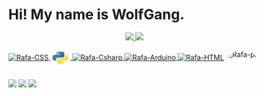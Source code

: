 <h1> Hi! My name is WolfGang. </h1>

<div align="center">
  <a href="https://github.com/WolfGang198">
  <img height="180em" src="https://github-readme-stats.vercel.app/api?username=WolfGang198&show_icons=true&theme=dracula&include_all_commits=true&count_private=true"/>
  <img height="180em" src="https://github-readme-stats.vercel.app/api/top-langs/?username=WolfGang198&layout=compact&langs_count=7&theme=dracula"/>
</div>
  <div style="display: inline_block"><br>
  <img align="center" alt="Rafa-CSS" height="30" width="40" src="https://user-images.githubusercontent.com/95577533/166748912-8ae5d14a-8178-4ab8-b08e-f02498d7f983.png">
  <img align="center" alt="Rafa-Python" height="30" width="40" src="https://raw.githubusercontent.com/devicons/devicon/master/icons/python/python-original.svg">
  <img align="center" alt="Rafa-Csharp" height="30" width="35" src="https://user-images.githubusercontent.com/95577533/166749232-356ce36f-8cf4-4c61-adc9-9790a97496fc.png">
  <img align="center" alt="Rafa-Arduino" height="20" width="35" src="https://github.com/WolfGang198/WolfGang198/assets/95577533/0f409312-3f63-49f1-b1d5-664e9f2076be">
    <img align="center" alt="Rafa-HTML" height="30" width="40" src="https://github.com/WolfGang198/WolfGang198/assets/95577533/7fd8e4a7-921d-470a-b914-57036ced80b8">
  <img align="right" alt="Rafa-pic" height="150" style="border-radius:50px;" src="https://user-images.githubusercontent.com/95577533/166749833-dcd093bf-6dff-479a-b618-5652b677e21a.gif">
</div>
  
  ##
  
  <div> 
  <a href="Https://Instagram.com/wolfthefurry13" target="_blank"><img src="https://img.shields.io/badge/-Instagram-%23E4405F?style=for-the-badge&logo=instagram&logoColor=white" target="_blank"></a>
  <a href = "mailto:spartanbr2000@gmail.com"><img src="https://img.shields.io/badge/-Gmail-%23333?style=for-the-badge&logo=gmail&logoColor=white" target="_blank"></a>
  <a href="https://www.linkedin.com/in/tiago-neves-ferreira-942891238" target="_blank"><img src="https://img.shields.io/badge/-LinkedIn-%230077B5?style=for-the-badge&logo=linkedin&logoColor=white" target="_blank"></a> 
  
  </div>
